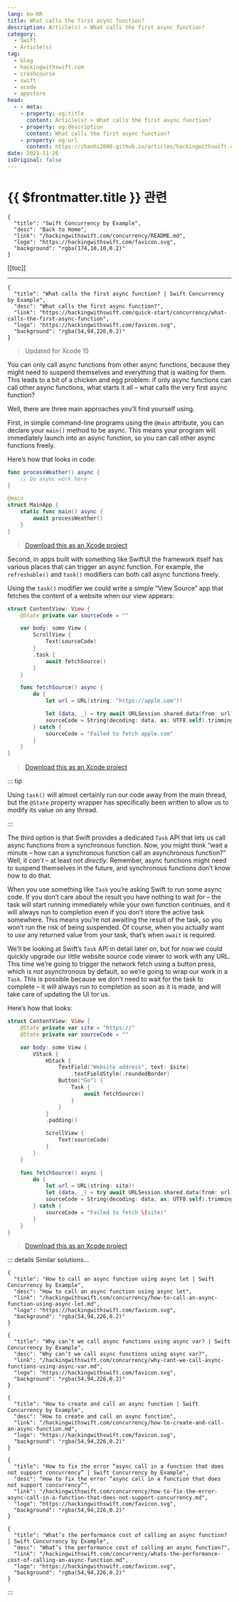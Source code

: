```yaml
---
lang: ko-KR
title: What calls the first async function?
description: Article(s) > What calls the first async function?
category:
  - Swift
  - Article(s)
tag: 
  - blog
  - hackingwithswift.com
  - crashcourse
  - swift
  - xcode
  - appstore
head:
  - - meta:
    - property: og:title
      content: Article(s) > What calls the first async function?
    - property: og:description
      content: What calls the first async function?
    - property: og:url
      content: https://chanhi2000.github.io/articles/hackingwithswift.com/concurrency/what-calls-the-first-async-function.html
date: 2021-11-28
isOriginal: false
---
```


# {{ $frontmatter.title }} 관련

```component VPCard
{
  "title": "Swift Concurrency by Example",
  "desc": "Back to Home",
  "link": "/hackingwithswift.com/concurrency/README.md",
  "logo": "https://hackingwithswift.com/favicon.svg",
  "background": "rgba(174,10,10,0.2)"
}
```

[[toc]]

---

```component VPCard
{
  "title": "What calls the first async function? | Swift Concurrency by Example",
  "desc": "What calls the first async function?",
  "link": "https://hackingwithswift.com/quick-start/concurrency/what-calls-the-first-async-function", 
  "logo": "https://hackingwithswift.com/favicon.svg",
  "background": "rgba(54,94,226,0.2)"
}
```

> Updated for Xcode 15

You can only call async functions from other async functions, because they might need to suspend themselves and everything that is waiting for them. This leads to a bit of a chicken and egg problem: if only async functions can call other async functions, what starts it all – what calls the very first async function?

Well, there are three main approaches you’ll find yourself using.

First, in simple command-line programs using the `@main` attribute, you can declare your `main()` method to be async. This means your program will immediately launch into an async function, so you can call other async functions freely.

Here’s how that looks in code:

```swift
func processWeather() async {
    // Do async work here
}

@main
struct MainApp {
    static func main() async {
        await processWeather()
    }
}
```

> [<FontIcon icon="fas fa-file-zipper"/>Download this as an Xcode project](https://hackingwithswift.com/files/projects/concurrency/what-calls-the-first-async-function-1.zip)

Second, in apps built with something like SwiftUI the framework itself has various places that can trigger an async function. For example, the `refreshable()` and `task()` modifiers can both call async functions freely.

Using the `task()` modifier we could write a simple “View Source” app that fetches the content of a website when our view appears:

```swift
struct ContentView: View {
    @State private var sourceCode = ""

    var body: some View {
        ScrollView {
            Text(sourceCode)
        }
        .task {
            await fetchSource()
        }
    }

    func fetchSource() async {
        do {
            let url = URL(string: "https://apple.com")!

            let (data, _) = try await URLSession.shared.data(from: url)
            sourceCode = String(decoding: data, as: UTF8.self).trimmingCharacters(in: .whitespacesAndNewlines)
        } catch {
            sourceCode = "Failed to fetch apple.com"
        }
    }
}
```

> [<FontIcon icon="fas fa-file-zipper"/>Download this as an Xcode project](https://hackingwithswift.com/files/projects/concurrency/what-calls-the-first-async-function-2.zip)

::: tip

Using `task()` will almost certainly run our code away from the main thread, but the `@State` property wrapper has specifically been written to allow us to modify its value on any thread.

:::

The third option is that Swift provides a dedicated `Task` API that lets us call async functions from a synchronous function. Now, you might think “wait a minute – how can a synchronous function call an asynchronous function?” Well, it *can’t* – at least not *directly*. Remember, async functions might need to suspend themselves in the future, and synchronous functions don’t know how to do that.

When you use something like `Task` you’re asking Swift to run some async code. If you don’t care about the result you have nothing to wait *for* – the task will start running immediately while your own function continues, and it will always run to completion even if you don’t store the active task somewhere. This means you’re not awaiting the result of the task, so you won’t run the risk of being suspended. Of course, when you actually want to *use* any returned value from your task, that’s when `await` is required. 

We’ll be looking at Swift’s `Task` API in detail later on, but for now we could quickly upgrade our little website source code viewer to work with any URL. This time we’re going to trigger the network fetch using a button press, which is *not* asynchronous by default, so we’re going to wrap our work in a `Task`. This is possible because we don’t need to wait for the task to complete – it will always run to completion as soon as it is made, and will take care of updating the UI for us.

Here’s how that looks:

```swift
struct ContentView: View {
    @State private var site = "https://"
    @State private var sourceCode = ""

    var body: some View {
        VStack {
            HStack {
                TextField("Website address", text: $site)
                    .textFieldStyle(.roundedBorder)
                Button("Go") {
                    Task {
                        await fetchSource()
                    }
                }
            }
            .padding()

            ScrollView {
                Text(sourceCode)
            }
        }
    }

    func fetchSource() async {
        do {
            let url = URL(string: site)!
            let (data, _) = try await URLSession.shared.data(from: url)
            sourceCode = String(decoding: data, as: UTF8.self).trimmingCharacters(in: .whitespacesAndNewlines)
        } catch {
            sourceCode = "Failed to fetch \(site)"
        }
    }
}
```

> [<FontIcon icon="fas fa-file-zipper"/>Download this as an Xcode project](https://hackingwithswift.com/files/projects/concurrency/what-calls-the-first-async-function-3.zip)


::: details Similar solutions…

```component VPCard
{
  "title": "How to call an async function using async let | Swift Concurrency by Example",
  "desc": "How to call an async function using async let",
  "link": "/hackingwithswift.com/concurrency/how-to-call-an-async-function-using-async-let.md",
  "logo": "https://hackingwithswift.com/favicon.svg",
  "background": "rgba(54,94,226,0.2)"
}
```

```component VPCard
{
  "title": "Why can’t we call async functions using async var? | Swift Concurrency by Example",
  "desc": "Why can’t we call async functions using async var?",
  "link": "/hackingwithswift.com/concurrency/why-cant-we-call-async-functions-using-async-var.md",
  "logo": "https://hackingwithswift.com/favicon.svg",
  "background": "rgba(54,94,226,0.2)"
}
```

```component VPCard
{
  "title": "How to create and call an async function | Swift Concurrency by Example",
  "desc": "How to create and call an async function",
  "link": "/hackingwithswift.com/concurrency/how-to-create-and-call-an-async-function.md",
  "logo": "https://hackingwithswift.com/favicon.svg",
  "background": "rgba(54,94,226,0.2)"
}
```

```component VPCard
{
  "title": "How to fix the error “async call in a function that does not support concurrency” | Swift Concurrency by Example",
  "desc": "How to fix the error “async call in a function that does not support concurrency”",
  "link": "/hackingwithswift.com/concurrency/how-to-fix-the-error-async-call-in-a-function-that-does-not-support-concurrency.md",
  "logo": "https://hackingwithswift.com/favicon.svg",
  "background": "rgba(54,94,226,0.2)"
}
```

```component VPCard
{
  "title": "What’s the performance cost of calling an async function? | Swift Concurrency by Example",
  "desc": "What’s the performance cost of calling an async function?",
  "link": "/hackingwithswift.com/concurrency/whats-the-performance-cost-of-calling-an-async-function.md",
  "logo": "https://hackingwithswift.com/favicon.svg",
  "background": "rgba(54,94,226,0.2)"
}
```

:::

